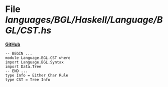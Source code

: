 # File _languages/BGL/Haskell/Language/BGL/CST.hs_
**[GitHub](https://github.com/softlang/yas/blob/master/languages/BGL/Haskell/Language/BGL/CST.hs)**
```
-- BEGIN ...
module Language.BGL.CST where
import Language.BGL.Syntax
import Data.Tree
-- END ...
type Info = Either Char Rule
type CST = Tree Info
```
